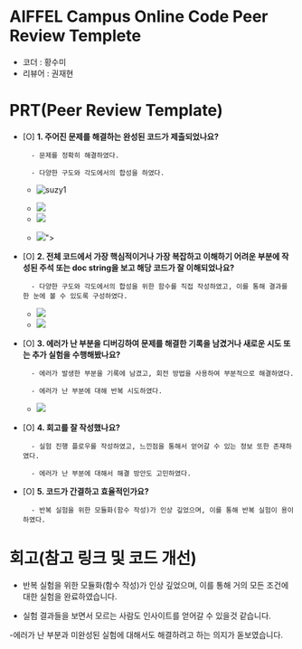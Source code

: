 # AIFFEL Campus Online Code Peer Review Templete
- 코더 : 황수미
- 리뷰어 : 권재현


# PRT(Peer Review Template)
- [O]  **1. 주어진 문제를 해결하는 완성된 코드가 제출되었나요?**
 
        - 문제를 정확히 해결하였다.
  
        - 다양한 구도와 각도에서의 합성을 하였다.

  - ![suzy1]("https://raw.githubusercontent.com/bluegold75/AIFFEL_QUEST_RS/tree/main/image/result1.png")

  - <img src = "https://github.com/bluegold75/AIFFEL_QUEST_RS/tree/main/Exploration/EX03">

  - <img src = "https://private-user-images.githubusercontent.com/145317142/432570037-fdab4347-9d2c-4e01-bc0e-1038046c7c52.png?jwt=eyJhbGciOiJIUzI1NiIsInR5cCI6IkpXVCJ9.eyJpc3MiOiJnaXRodWIuY29tIiwiYXVkIjoicmF3LmdpdGh1YnVzZXJjb250ZW50LmNvbSIsImtleSI6ImtleTUiLCJleHAiOjE3NDQzNTA1MzksIm5iZiI6MTc0NDM1MDIzOSwicGF0aCI6Ii8xNDUzMTcxNDIvNDMyNTcwMDM3LWZkYWI0MzQ3LTlkMmMtNGUwMS1iYzBlLTEwMzgwNDZjN2M1Mi5wbmc_WC1BbXotQWxnb3JpdGhtPUFXUzQtSE1BQy1TSEEyNTYmWC1BbXotQ3JlZGVudGlhbD1BS0lBVkNPRFlMU0E1M1BRSzRaQSUyRjIwMjUwNDExJTJGdXMtZWFzdC0xJTJGczMlMkZhd3M0X3JlcXVlc3QmWC1BbXotRGF0ZT0yMDI1MDQxMVQwNTQzNTlaJlgtQW16LUV4cGlyZXM9MzAwJlgtQW16LVNpZ25hdHVyZT0xN2Q5NGVjZmFlMGUzNzI3ZjMxNTY4ODk4NTJiYTJlYThhNjBjZDExMWVmMWQwOGU2ODNhYWYxZTU5ZDQ0YzJiJlgtQW16LVNpZ25lZEhlYWRlcnM9aG9zdCJ9.s5Z5C5oxrg9xEr6v8Ud0w7uwNJHIdtsBwD7YR-sn6Tc">

  - <img src = "https://private-user-images.githubusercontent.com/145317142/432570057-5a8ec6d2-8cc1-4729-b9c6-ccfaa614d57e.png?jwt=eyJhbGciOiJIUzI1NiIsInR5cCI6IkpXVCJ9.eyJpc3MiOiJnaXRodWIuY29tIiwiYXVkIjoicmF3LmdpdGh1YnVzZXJjb250ZW50LmNvbSIsImtleSI6ImtleTUiLCJleHAiOjE3NDQzNTA1MzksIm5iZiI6MTc0NDM1MDIzOSwicGF0aCI6Ii8xNDUzMTcxNDIvNDMyNTcwMDU3LTVhOGVjNmQyLThjYzEtNDcyOS1iOWM2LWNjZmFhNjE0ZDU3ZS5wbmc_WC1BbXotQWxnb3JpdGhtPUFXUzQtSE1BQy1TSEEyNTYmWC1BbXotQ3JlZGVudGlhbD1BS0lBVkNPRFlMU0E1M1BRSzRaQSUyRjIwMjUwNDExJTJGdXMtZWFzdC0xJTJGczMlMkZhd3M0X3JlcXVlc3QmWC1BbXotRGF0ZT0yMDI1MDQxMVQwNTQzNTlaJlgtQW16LUV4cGlyZXM9MzAwJlgtQW16LVNpZ25hdHVyZT0zYmE2ODhlMzRmMTRkY2NhMjZjMDk5YzRiNjVjMWFjOTM1YzIyZGNhNzNjN2YzYjVjN2I5NDMyYTFhMDhlY2RiJlgtQW16LVNpZ25lZEhlYWRlcnM9aG9zdCJ9.LzWxQX42lo9Mj-MaJCoMzKPI8UjGCgwhbMLSc0L9LIA">">
  
    
- [O]  **2. 전체 코드에서 가장 핵심적이거나 가장 복잡하고 이해하기 어려운 부분에 작성된 
주석 또는 doc string을 보고 해당 코드가 잘 이해되었나요?**

        - 다양한 구도와 각도에서의 합성을 위한 함수를 직접 작성하였고, 이를 통해 결과를 한 눈에 볼 수 있도록 구성하였다.
  
  - <img src = "https://private-user-images.githubusercontent.com/145317142/432592302-123edcc9-53fb-4ce8-a7b5-6dd80a617038.png?jwt=eyJhbGciOiJIUzI1NiIsInR5cCI6IkpXVCJ9.eyJpc3MiOiJnaXRodWIuY29tIiwiYXVkIjoicmF3LmdpdGh1YnVzZXJjb250ZW50LmNvbSIsImtleSI6ImtleTUiLCJleHAiOjE3NDQzNDM2MjksIm5iZiI6MTc0NDM0MzMyOSwicGF0aCI6Ii8xNDUzMTcxNDIvNDMyNTkyMzAyLTEyM2VkY2M5LTUzZmItNGNlOC1hN2I1LTZkZDgwYTYxNzAzOC5wbmc_WC1BbXotQWxnb3JpdGhtPUFXUzQtSE1BQy1TSEEyNTYmWC1BbXotQ3JlZGVudGlhbD1BS0lBVkNPRFlMU0E1M1BRSzRaQSUyRjIwMjUwNDExJTJGdXMtZWFzdC0xJTJGczMlMkZhd3M0X3JlcXVlc3QmWC1BbXotRGF0ZT0yMDI1MDQxMVQwMzQ4NDlaJlgtQW16LUV4cGlyZXM9MzAwJlgtQW16LVNpZ25hdHVyZT03NDZjNzM1YzYxMWEwMjU5MWNjZWY5MzRkZDk1NWQ3YTA4ZGQ1YzYxYTFkOGM0OGJlZGQ4YWNjMjNmZGQwNWY0JlgtQW16LVNpZ25lZEhlYWRlcnM9aG9zdCJ9.-rBmcy5cNTQ0rJCyI4-rdapqL_J_65NWrsyFEHnOaZs">

  - <img src = "https://private-user-images.githubusercontent.com/145317142/432592315-fb514dda-088d-4e92-92ad-132691ccfbc6.png?jwt=eyJhbGciOiJIUzI1NiIsInR5cCI6IkpXVCJ9.eyJpc3MiOiJnaXRodWIuY29tIiwiYXVkIjoicmF3LmdpdGh1YnVzZXJjb250ZW50LmNvbSIsImtleSI6ImtleTUiLCJleHAiOjE3NDQzNTA3OTEsIm5iZiI6MTc0NDM1MDQ5MSwicGF0aCI6Ii8xNDUzMTcxNDIvNDMyNTkyMzE1LWZiNTE0ZGRhLTA4OGQtNGU5Mi05MmFkLTEzMjY5MWNjZmJjNi5wbmc_WC1BbXotQWxnb3JpdGhtPUFXUzQtSE1BQy1TSEEyNTYmWC1BbXotQ3JlZGVudGlhbD1BS0lBVkNPRFlMU0E1M1BRSzRaQSUyRjIwMjUwNDExJTJGdXMtZWFzdC0xJTJGczMlMkZhd3M0X3JlcXVlc3QmWC1BbXotRGF0ZT0yMDI1MDQxMVQwNTQ4MTFaJlgtQW16LUV4cGlyZXM9MzAwJlgtQW16LVNpZ25hdHVyZT1jMjI3YWY1MWI4N2UwYWFiMzBjZDlhZTU4ZjNkN2ZlZjhiYzI5Yjc4YzQ0YTQyZWM5YTk0ODgwNTA1ZGY4NzFjJlgtQW16LVNpZ25lZEhlYWRlcnM9aG9zdCJ9.tku57ypMN2k3oL1EOczYmYgCn8JnmORwCMmqLZfohr4">
        
- [O]  **3. 에러가 난 부분을 디버깅하여 문제를 해결한 기록을 남겼거나
새로운 시도 또는 추가 실험을 수행해봤나요?**

        - 에러가 발생한 부분을 기록에 남겼고, 회전 방법을 사용하여 부분적으로 해결하였다.
  
        - 에러가 난 부분에 대해 반복 시도하였다.
  
  - <img src = "https://private-user-images.githubusercontent.com/145317142/432591975-9aad6cc7-9d5e-4eb3-bfab-77eba54968ff.png?jwt=eyJhbGciOiJIUzI1NiIsInR5cCI6IkpXVCJ9.eyJpc3MiOiJnaXRodWIuY29tIiwiYXVkIjoicmF3LmdpdGh1YnVzZXJjb250ZW50LmNvbSIsImtleSI6ImtleTUiLCJleHAiOjE3NDQzNTA1MzksIm5iZiI6MTc0NDM1MDIzOSwicGF0aCI6Ii8xNDUzMTcxNDIvNDMyNTkxOTc1LTlhYWQ2Y2M3LTlkNWUtNGViMy1iZmFiLTc3ZWJhNTQ5NjhmZi5wbmc_WC1BbXotQWxnb3JpdGhtPUFXUzQtSE1BQy1TSEEyNTYmWC1BbXotQ3JlZGVudGlhbD1BS0lBVkNPRFlMU0E1M1BRSzRaQSUyRjIwMjUwNDExJTJGdXMtZWFzdC0xJTJGczMlMkZhd3M0X3JlcXVlc3QmWC1BbXotRGF0ZT0yMDI1MDQxMVQwNTQzNTlaJlgtQW16LUV4cGlyZXM9MzAwJlgtQW16LVNpZ25hdHVyZT0yMGM3NGE1NjI1MzA4ZTk1M2Y5MjhhNDc5M2VjZmFiZTg4ZjRiMWUwNTg3OWQ4N2U4N2ZhMDRlNGY1NTVlZmNhJlgtQW16LVNpZ25lZEhlYWRlcnM9aG9zdCJ9.UO05IUmIw6bDhjwBt45DOWTWq7r0cyUxf1UKJD5pGSk">
        
- [O]  **4. 회고를 잘 작성했나요?**
 
        - 실험 진행 플로우를 작성하였고, 느낀점을 통해서 얻어갈 수 있는 정보 또한 존재하였다.
  
        - 에러가 난 부분에 대해서 해결 방안도 고민하였다.
        
- [O]  **5. 코드가 간결하고 효율적인가요?**
 
        - 반복 실험을 위한 모듈화(함수 작성)가 인상 깊었으며, 이를 통해 반복 실험이 용이하였다.



# 회고(참고 링크 및 코드 개선)

- 반복 실험을 위한 모듈화(함수 작성)가 인상 깊었으며, 이를 통해 거의 모든 조건에 대한 실험을 완료하였습니다.
 
- 실험 결과들을 보면서 모르는 사람도 인사이트를 얻어갈 수 있을것 같습니다.

-에러가 난 부분과 미완성된 실험에 대해서도 해결하려고 하는 의지가 돋보였습니다.

